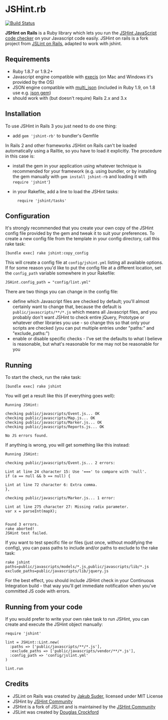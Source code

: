 # JSHint.rb

[![Build Status](https://secure.travis-ci.org/josephholsten/jshint.rb.png)](http://travis-ci.org/josephholsten/jshint.rb)

**JSHint on Rails** is a Ruby library which lets you run
the [JSHint JavaScript code checker](http://jshint.com) on your Javascript code easily.
JSHint on rails is a fork project from [JSLint on Rails](https://github.com/jsuder/jslint_on_rails),
adapted to work with jshint.

## Requirements

* Ruby 1.8.7 or 1.9.2+
* Javascript engine compatible with [execjs](https://github.com/sstephenson/execjs) (on Mac and Windows it's provided by the OS)
* JSON engine compatible with [multi_json](https://github.com/intridea/multi_json) (included in Ruby 1.9, on 1.8 use e.g. [json gem](http://rubygems.org/gems/json))
* should work with (but doesn't require) Rails 2.x and 3.x

## Installation

To use JSHint in Rails 3 you just need to do one thing:

* add `gem 'jshint-rb'` to bundler's Gemfile

In Rails 2 and other frameworks JSHint on Rails can't be loaded automatically using a Railtie, so you have to load it explicitly. The procedure in this case is:

* install the gem in your application using whatever technique is recommended for your framework (e.g. using bundler,
or by installing the gem manually with `gem install jshint-rb` and loading it with `require 'jshint'`)
* in your Rakefile, add a line to load the JSHint tasks:

        require 'jshint/tasks'

## Configuration

It's strongly recommended that you create your own copy of the JSHint config file provided by the gem and tweak it to suit your preferences. To create a new config file from the template in your config directory, call this rake task:

    [bundle exec] rake jshint:copy_config

This will create a config file at `config/jshint.yml` listing all available options. If for some reason you'd like to put the config file at a different location, set the `config_path` variable somewhere in your Rakefile:

    JSHint.config_path = "config/lint.yml"

There are two things you can change in the config file:

* define which Javascript files are checked by default; you'll almost certainly want to change that, because the default
is `public/javascripts/**/*.js` which means all Javascript files, and you probably don't want JSHint to check entire
jQuery, Prototype or whatever other libraries you use - so change this so that only your scripts are checked (you can
put multiple entries under "paths:" and "exclude_paths:")
* enable or disable specific checks - I've set the defaults to what I believe is reasonable,
but what's reasonable for me may not be reasonable for you

## Running

To start the check, run the rake task:

    [bundle exec] rake jshint

You will get a result like this (if everything goes well):

    Running JSHint:
    
    checking public/javascripts/Event.js... OK
    checking public/javascripts/Map.js... OK
    checking public/javascripts/Marker.js... OK
    checking public/javascripts/Reports.js... OK
    
    No JS errors found.

If anything is wrong, you will get something like this instead:

    Running JSHint:
    
    checking public/javascripts/Event.js... 2 errors:
    
    Lint at line 24 character 15: Use '===' to compare with 'null'.
    if (a == null && b == null) {
    
    Lint at line 72 character 6: Extra comma.
    },
    
    checking public/javascripts/Marker.js... 1 error:
    
    Lint at line 275 character 27: Missing radix parameter.
    var x = parseInt(mapX);
    
    
    Found 3 errors.
    rake aborted!
    JSHint test failed.

If you want to test specific file or files (just once, without modifying the config), you can pass paths to include
and/or paths to exclude to the rake task:

    rake jshint paths=public/javascripts/models/*.js,public/javascripts/lib/*.js exclude_paths=public/javascripts/lib/jquery.js

For the best effect, you should include JSHint check in your Continuous Integration build - that way you'll get
immediate notification when you've committed JS code with errors.

## Running from your code

If you would prefer to write your own rake task to run JSHint, you can create and execute the JSHint object manually:

    require 'jshint'
    
    lint = JSHint::Lint.new(
      :paths => ['public/javascripts/**/*.js'],
      :exclude_paths => ['public/javascripts/vendor/**/*.js'],
      :config_path => 'config/jslint.yml'
    )
    
    lint.run

## Credits

* JSLint on Rails was created by [Jakub Suder](http://psionides.eu), licensed under MIT License
* JSHint by [JSHint Community](https://github.com/jshint/jshint)
* JSHint is a fork of JSLint and is maintained by the [JSHint Community](https://github.com/jshint/jshint)
* JSLint was created by [Douglas Crockford](http://jslint.com)
